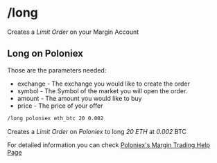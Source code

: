 # /long

Creates a _Limit Order_ on your Margin Account

## Long on Poloniex

Those are the parameters needed:
 - exchange - The exchange you would like to create the order
 - symbol   - The Symbol of the market you will open the order.
 - amount   - The amount you would like to buy
 - price    - The price of your offer

``` bash
/long poloniex eth_btc 20 0.002
```

Creates a _Limit Order_ on _Poloniex_ to long _20 ETH_ at _0.002_ BTC

For detailed information you can check [Poloniex's Margin Trading Help Page](https://poloniex.com/support/aboutMarginTrading/)
